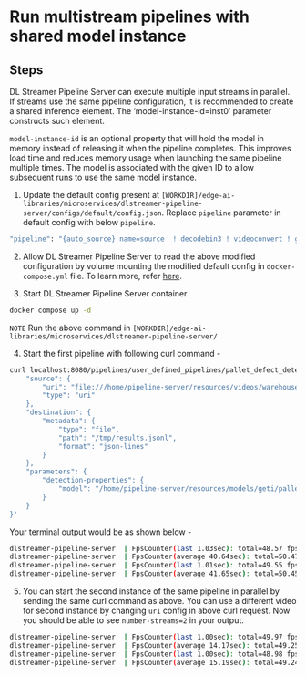 # Run multistream pipelines with shared model instance

## Steps

DL Streamer Pipeline Server can execute multiple input streams in parallel. If streams use the same pipeline configuration, it is recommended to create a shared inference element. The ‘model-instance-id=inst0’ parameter constructs such element. 

`model-instance-id` is an optional property that will hold the model in memory instead of releasing it when the pipeline completes. This improves load time and reduces memory usage when launching the same pipeline multiple times. The model is associated with the given ID to allow subsequent runs to use the same model instance.

1. Update the default config present at `[WORKDIR]/edge-ai-libraries/microservices/dlstreamer-pipeline-server/configs/default/config.json`. Replace `pipeline` parameter in default config with below `pipeline`.

```sh
"pipeline": "{auto_source} name=source  ! decodebin3 ! videoconvert ! gvadetect name=detection model-instance-id=inst0 ! queue ! gvawatermark ! gvafpscounter ! gvametaconvert add-empty-results=true name=metaconvert ! gvametapublish name=destination ! appsink name=appsink",
```

2. Allow DL Streamer Pipeline Server to read the above modified configuration by volume mounting the modified default config in `docker-compose.yml` file. To learn more, refer [here](../../../how-to-change-dlstreamer-pipeline.md).

3. Start DL Streamer Pipeline Server container
```sh
docker compose up -d
```
`NOTE` Run the above command in `[WORKDIR]/edge-ai-libraries/microservices/dlstreamer-pipeline-server/`

4. Start the first pipeline with following curl command - 
```sh
curl localhost:8080/pipelines/user_defined_pipelines/pallet_defect_detection -X POST -H 'Content-Type: application/json' -d '{
    "source": {
        "uri": "file:///home/pipeline-server/resources/videos/warehouse.avi",
        "type": "uri"
    },
    "destination": {
        "metadata": {
            "type": "file",
            "path": "/tmp/results.jsonl",
            "format": "json-lines"
        }
    },
    "parameters": {
        "detection-properties": {
            "model": "/home/pipeline-server/resources/models/geti/pallet_defect_detection/deployment/Detection/model/model.xml"
        }
    }
}'
```

Your terminal output would be as shown below - 
```sh
dlstreamer-pipeline-server  | FpsCounter(last 1.03sec): total=48.57 fps, number-streams=1, per-stream=48.57 fps
dlstreamer-pipeline-server  | FpsCounter(average 40.64sec): total=50.47 fps, number-streams=1, per-stream=50.47 fps
dlstreamer-pipeline-server  | FpsCounter(last 1.01sec): total=49.55 fps, number-streams=1, per-stream=49.55 fps
dlstreamer-pipeline-server  | FpsCounter(average 41.65sec): total=50.45 fps, number-streams=1, per-stream=50.45 fps
```

5. You can start the second instance of the same pipeline in parallel by sending the same curl command as above. You can use a different video for second instance by changing `uri` config in above curl request. Now you should be able to see `number-streams=2` in your output.

```sh
dlstreamer-pipeline-server  | FpsCounter(last 1.00sec): total=49.97 fps, number-streams=2, per-stream=24.98 fps (23.98, 25.98)
dlstreamer-pipeline-server  | FpsCounter(average 14.17sec): total=49.25 fps, number-streams=2, per-stream=24.63 fps (23.50, 25.75)
dlstreamer-pipeline-server  | FpsCounter(last 1.00sec): total=48.98 fps, number-streams=2, per-stream=24.49 fps (24.99, 23.99)
dlstreamer-pipeline-server  | FpsCounter(average 15.19sec): total=49.24 fps, number-streams=2, per-stream=24.62 fps (23.57, 25.68)
```